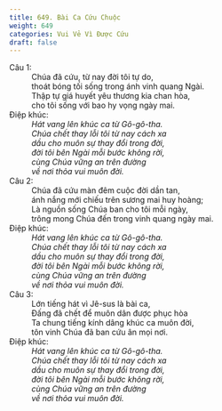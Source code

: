 ```yaml
---
title: 649. Bài Ca Cứu Chuộc
weight: 649
categories: Vui Vẻ Vì Được Cứu
draft: false
---
```

<dl><dt>Câu 1:</dt><dd data-verse="1">Chúa đã cứu, từ nay đời tôi tự do, <br/>thoát bóng tối sống trong ánh vinh quang Ngài. <br/>Thập tự giá huyết yêu thương kia chan hòa, <br/>cho tôi sống với bao hy vọng ngày mai. </dd><dt>Điệp khúc:</dt><dd data-chorus="1"><em>Hát vang lên khúc ca từ Gô-gô-tha. <br/>Chúa chết thay lỗi tôi từ nay cách xa <br/>dầu cho muôn sự thay đổi trong đời, <br/>đời tôi bên Ngài mỗi bước không rời, <br/>cùng Chúa vững an trên đường <br/>về nơi thỏa vui muôn đời. </em></dd><dt>Câu 2:</dt><dd data-verse="2">Chúa đã cứu màn đêm cuộc đời dần tan, <br/>ánh nắng mới chiếu trên sương mai huy hoàng; <br/>Là nguồn sống Chúa ban cho tôi mỗi ngày, <br/>trông mong Chúa đến trong vinh quang ngày mai. </dd><dt>Điệp khúc:</dt><dd data-chorus="1"><em>Hát vang lên khúc ca từ Gô-gô-tha. <br/>Chúa chết thay lỗi tôi từ nay cách xa <br/>dầu cho muôn sự thay đổi trong đời, <br/>đời tôi bên Ngài mỗi bước không rời, <br/>cùng Chúa vững an trên đường <br/>về nơi thỏa vui muôn đời. </em></dd><dt>Câu 3:</dt><dd data-verse="3">Lớn tiếng hát vì Jê-sus là bài ca, <br/>Đấng đã chết để muôn dân được phục hòa <br/>Ta chung tiếng kính dâng khúc ca muôn đời, <br/>tôn vinh Chúa đã ban cứu ân mọi nơi. </dd><dt>Điệp khúc:</dt><dd data-chorus="1"><em>Hát vang lên khúc ca từ Gô-gô-tha. <br/>Chúa chết thay lỗi tôi từ nay cách xa <br/>dầu cho muôn sự thay đổi trong đời, <br/>đời tôi bên Ngài mỗi bước không rời, <br/>cùng Chúa vững an trên đường <br/>về nơi thỏa vui muôn đời. </em></dd></dl>
